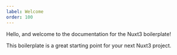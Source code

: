 ```yaml
---
label: Welcome
order: 100
---
```


Hello, and welcome to the documentation for the Nuxt3 boilerplate!

This boilerplate is a great starting point for your next Nuxt3 project.
 